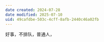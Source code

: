 ```yaml
---
date created: 2024-07-28
date modified: 2025-07-10
uid: 49cafdbe-503c-4cff-8afb-2440c46a02fb
---
```


好事，不排队，普通人，
